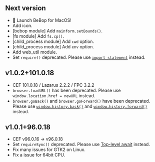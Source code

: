## Next version

* 🚀 Launch BeBop for MacOS!
* Add icon.
* [bebop module] Add `mainform.setBounds()`.
* [fs module] Add `fs.cp()`.
* [child_process module] Add `cwd` option.
* [child_process module] Add `env` option.
* Add web_util module.
* Set `require()` deprecated.
  Please use [`import statement`](https://developer.mozilla.org/en-US/docs/Web/JavaScript/Reference/Statements/import) instead.  

## v1.0.2+101.0.18

* CEF 101.0.18 / Lazarus 2.2.2 / FPC 3.2.2
* `browser.loadURL()` has been deprecated. Please use `window.location.href = newURL` instead.
* `browser.goBack()` and `browser.goForward()` have been deprecated. Please use [`window.history.back()`](https://developer.mozilla.org/en-US/docs/Web/API/History/back) and [`window.history.forward()`](https://developer.mozilla.org/en-US/docs/Web/API/History/forward) instead.

## v1.0.1+96.0.18

* CEF v96.0.16 -> v96.0.18
* Set `requireSync()` deprecated.
  Please use [Top-level await](https://github.com/tc39/proposal-top-level-await) instead.  
* Fix many issues for GTK2 on Linux.
* Fix a issue for 64bit CPU.
